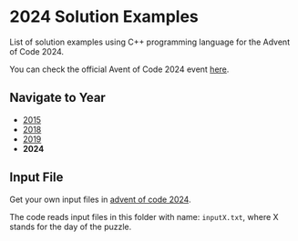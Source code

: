 # 2024 Solution Examples

List of solution examples using C++ programming language for the Advent of Code 2024.

You can check the official Avent of Code 2024 event [here](https://adventofcode.com/2024).

## Navigate to Year

* [2015](../2015)
* [2018](../2018)
* [2019](../2019)
* **2024**

## Input File

Get your own input files in [advent of code 2024](https://adventofcode.com/2024).

The code reads input files in this folder with name: `inputX.txt`, where X stands for the day of the puzzle.
